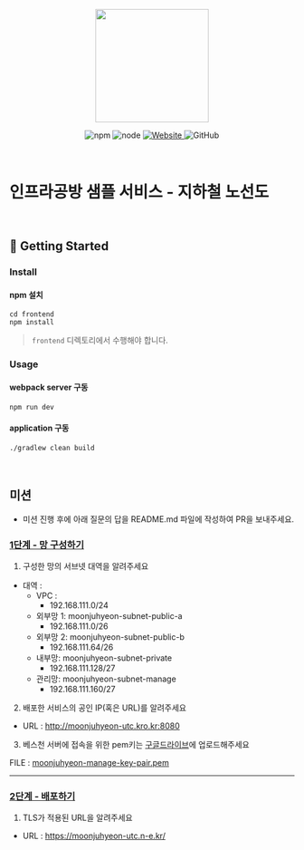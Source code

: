 <p align="center">
    <img width="200px;" src="https://raw.githubusercontent.com/woowacourse/atdd-subway-admin-frontend/master/images/main_logo.png"/>
</p>
<p align="center">
  <img alt="npm" src="https://img.shields.io/badge/npm-%3E%3D%205.5.0-blue">
  <img alt="node" src="https://img.shields.io/badge/node-%3E%3D%209.3.0-blue">
  <a href="https://edu.nextstep.camp/c/R89PYi5H" alt="nextstep atdd">
    <img alt="Website" src="https://img.shields.io/website?url=https%3A%2F%2Fedu.nextstep.camp%2Fc%2FR89PYi5H">
  </a>
  <img alt="GitHub" src="https://img.shields.io/github/license/next-step/atdd-subway-service">
</p>

<br>

# 인프라공방 샘플 서비스 - 지하철 노선도

<br>

## 🚀 Getting Started

### Install

#### npm 설치

```
cd frontend
npm install
```

> `frontend` 디렉토리에서 수행해야 합니다.

### Usage

#### webpack server 구동

```
npm run dev
```

#### application 구동

```
./gradlew clean build
```

<br>

## 미션

* 미션 진행 후에 아래 질문의 답을 README.md 파일에 작성하여 PR을 보내주세요.

### [1단계 - 망 구성하기](./docs/1step.md)

1. 구성한 망의 서브넷 대역을 알려주세요

- 대역 :
    - VPC :
        - 192.168.111.0/24
    - 외부망 1: moonjuhyeon-subnet-public-a
        - 192.168.111.0/26
    - 외부망 2: moonjuhyeon-subnet-public-b
        - 192.168.111.64/26
    - 내부망: moonjuhyeon-subnet-private
        - 192.168.111.128/27
    - 관리망: moonjuhyeon-subnet-manage
        - 192.168.111.160/27

2. 배포한 서비스의 공인 IP(혹은 URL)를 알려주세요

- URL : http://moonjuhyeon-utc.kro.kr:8080

3. 베스천 서버에 접속을 위한 pem키는 [구글드라이브](https://drive.google.com/drive/folders/1dZiCUwNeH1LMglp8dyTqqsL1b2yBnzd1?usp=sharing)에
   업로드해주세요

FILE : [moonjuhyeon-manage-key-pair.pem](https://drive.google.com/file/d/1NVC7AWCaGsdhXbAhkfxk5mUpzGisCIGH/view?usp=sharing)

---

### [2단계 - 배포하기](./docs/2step.md)

1. TLS가 적용된 URL을 알려주세요

- URL : https://moonjuhyeon-utc.n-e.kr/
